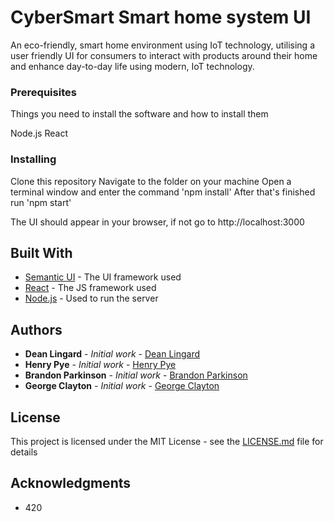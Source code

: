 # CyberSmart Smart home system UI

An eco-friendly, smart home environment using IoT technology, utilising a user friendly UI for consumers to interact with products around their home and enhance day-to-day life using modern, IoT technology.

### Prerequisites

Things you need to install the software and how to install them

Node.js
React


### Installing

Clone this repository
Navigate to the folder on your machine
Open a terminal window and enter the command 'npm install'
After that's finished run 'npm start'

The UI should appear in your browser, if not go to http://localhost:3000


## Built With

* [Semantic UI](https://react.semantic-ui.com) - The UI framework used
* [React](https://reactjs.org/) - The JS framework used
* [Node.js](https://nodejs.org/en/) - Used to run the server


## Authors

* **Dean Lingard** - *Initial work* - [Dean Lingard](https://github.com/DeanoLingardo)
* **Henry Pye** - *Initial work* - [Henry Pye](https://github.com/Signal-Fire)
* **Brandon Parkinson** - *Initial work* - [Brandon Parkinson](https://github.com/brandonjamesparkinson)
* **George Clayton** - *Initial work* - [George Clayton](https://github.com/Jafoolly)

## License

This project is licensed under the MIT License - see the [LICENSE.md](LICENSE.md) file for details

## Acknowledgments

* 420
